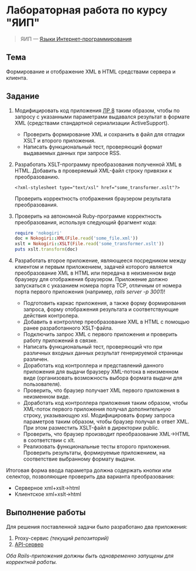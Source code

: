 # Лабораторная работа по курсу "ЯИП"

> ЯИП — [Языки Интернет-программирования][1] 

## Тема

Формирование и отображение XML в HTML средствами сервера и клиента.

## Задание

1. Модифицировать код приложения [ЛР 8][2] таким образом, чтобы по запросу с указанными параметрами выдавался результат в формате XML (средствами стандартной сериализации ActiveSupport).
    - Проверить формирование XML и сохранить в файл для отладки XSLT и второго приложения.
    - Написать функциональный тест, проверяющий формат выдаваемых данных при запросе RSS.

2. Разработать XSLT-программу преобразования полученной XML в HTML. Добавить в проверяемый XML-файл строку привязки к преобразованию.
    ```
    <?xml-stylesheet type="text/xsl" href="some_transformer.xslt"?>
    ```
    Проверить корректность отображения браузером результата преобразования.

3. Проверить на автономной Ruby-программе корректность преобразования, используя следующий фрагмент кода:
    ```Ruby
    require 'nokogiri'
    doc = Nokogiri::XML(File.read('some_file.xml'))
    xslt = Nokogiri::XSLT(File.read('some_transformer.xslt'))
    puts xslt.transform(doc)
    ```

4. Разработать второе приложение, являющееся посредником между клиентом и первым приложением, задачей которого является преобразование XML в HTML или передача в неизменном виде браузеру для отображения браузером. Приложение должно запускаться с указанием номера порта TCP, отличным от номера порта первого приложения (например, *rails server -p 3001*)!

    - Подготовить каркас приложения, а также форму формирования запроса, форму отображения результата и соответствующие действия контролера.
    - Добавить в контроллер преобразование XML в HTML с помощью ранее разработанного XSLT-файла.
    - Подключить запрос XML с первого приложения и проверить работу приложений в связке.
    - Написать функциональный тест, проверяющий что при различных входных данных результат генерируемой страницы различен.
    - Доработать код контроллера и представлений данного приложения для выдачи браузеру XML-потока в неизменном виде (организовать возможность выбора формата выдачи для пользователя).
    - Проверить, что браузер получает XML первого приложения в неизменном виде.
    - Доработать код контроллера приложения таким образом, чтобы XML-поток первого приложения получал дополнительную строку, указывающую xsl. Модифицировать форму запроса параметров таким образом, чтобы браузер получал в ответ XML. При этом разместить XSLT-файл в директории public.
    - Проверить, что браузер производит преобразование XML->HTML в соответствии с xlt.
    - Реализовать функциональные тесты второго приложения. Проверить результаты, формируемые приложением, на соответствие выбранному формату выдачи.

Итоговая форма ввода параметра должна содержать кнопки или селектор, позволяющие проверить два варианта преобразования:
- Серверное xml+xslt->html
- Клиентское xml+xslt->html

## Выполнение работы

Для решения поставленной задачи было разработано два приложения:

1. Proxy-сервис *(текущий репозиторий)*
2. [API-сервер][3]

*Оба Rails-приложения должны быть одновременно запущены для корректной работы.*

[1]: <https://e-learning.bmstu.ru/iu6/course/view.php?id=119> "Курс \"ЯИП\" на сайте ведущей кафедры"
[2]: <https://github.com/MrAlexol/IPL_RoR_Lab8> "Лабораторная работа №8"
[3]: <https://github.com/MrAlexol/IPL_RoR_Lab10-API> "Репозиторий приложения API-сервера"
